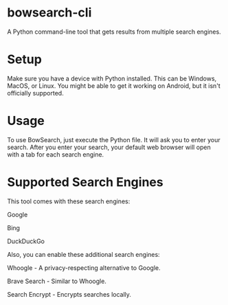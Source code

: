 # bowsearch-cli
A Python command-line tool that gets results from multiple search engines.

# Setup
Make sure you have a device with Python installed. 
This can be Windows, MacOS, or Linux.
You might be able to get it working on Android, but it isn't officially supported.

# Usage
To use BowSearch, just execute the Python file. It will ask you to enter your search.
After you enter your search, your default web browser will open with a tab for each search engine.

# Supported Search Engines
This tool comes with these search engines:

Google

Bing

DuckDuckGo

Also, you can enable these additional search engines:

Whoogle - A privacy-respecting alternative to Google.

Brave Search - Similar to Whoogle.

Search Encrypt - Encrypts searches locally.
